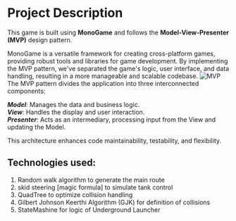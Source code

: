 # Project Description
This game is built using **MonoGame** and follows the **Model-View-Presenter (MVP)** design pattern.

MonoGame is a versatile framework for creating cross-platform games, providing robust tools and libraries for game development. By implementing the MVP pattern, we've separated the game's logic, user interface, and data handling, resulting in a more manageable and scalable codebase.
![MVP](https://github.com/Virtical/ProjectMonogame/assets/138823554/b82c5a9a-1f04-4675-aa79-1b1666349889)
The MVP pattern divides the application into three interconnected components:

***Model***: Manages the data and business logic. <br>
***View***: Handles the display and user interaction. <br>
***Presenter***: Acts as an intermediary, processing input from the View and updating the Model. <br>

This architecture enhances code maintainability, testability, and flexibility.


## Technologies used:
1) Random walk algorithm to generate the main route
2) skid steering [magic formula] to simulate tank control
3) QuadTree to optimize collision handling
4) Gilbert Johnson Keerthi Algorithm (GJK) for definition of collisions
5) StateMashine for logic of Underground Launcher
